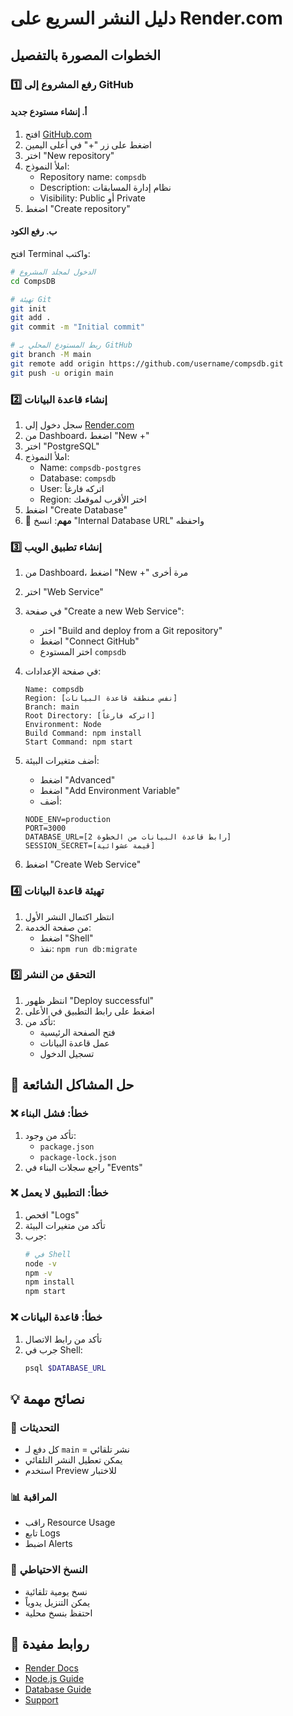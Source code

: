 # دليل النشر السريع على Render.com

## الخطوات المصورة بالتفصيل

### 1️⃣ رفع المشروع إلى GitHub

#### أ. إنشاء مستودع جديد
1. افتح [GitHub.com](https://github.com)
2. اضغط على زر "+" في أعلى اليمين
3. اختر "New repository"
4. املأ النموذج:
   - Repository name: `compsdb`
   - Description: نظام إدارة المسابقات
   - Visibility: Public أو Private
5. اضغط "Create repository"

#### ب. رفع الكود
افتح Terminal واكتب:
```bash
# الدخول لمجلد المشروع
cd CompsDB

# تهيئة Git
git init
git add .
git commit -m "Initial commit"

# ربط المستودع المحلي بـ GitHub
git branch -M main
git remote add origin https://github.com/username/compsdb.git
git push -u origin main
```

### 2️⃣ إنشاء قاعدة البيانات

1. سجل دخول إلى [Render.com](https://render.com)
2. من Dashboard، اضغط "New +"
3. اختر "PostgreSQL"
4. املأ النموذج:
   - Name: `compsdb-postgres`
   - Database: `compsdb`
   - User: اتركه فارغاً
   - Region: اختر الأقرب لموقعك
5. اضغط "Create Database"
6. 🔴 **مهم**: انسخ "Internal Database URL" واحفظه

### 3️⃣ إنشاء تطبيق الويب

1. من Dashboard، اضغط "New +" مرة أخرى
2. اختر "Web Service"
3. في صفحة "Create a new Web Service":
   - اختر "Build and deploy from a Git repository"
   - اضغط "Connect GitHub"
   - اختر المستودع `compsdb`

4. في صفحة الإعدادات:
   ```
   Name: compsdb
   Region: [نفس منطقة قاعدة البيانات]
   Branch: main
   Root Directory: [اتركه فارغاً]
   Environment: Node
   Build Command: npm install
   Start Command: npm start
   ```

5. أضف متغيرات البيئة:
   - اضغط "Advanced"
   - اضغط "Add Environment Variable"
   - أضف:
   ```
   NODE_ENV=production
   PORT=3000
   DATABASE_URL=[رابط قاعدة البيانات من الخطوة 2]
   SESSION_SECRET=[قيمة عشوائية]
   ```

6. اضغط "Create Web Service"

### 4️⃣ تهيئة قاعدة البيانات

1. انتظر اكتمال النشر الأول
2. من صفحة الخدمة:
   - اضغط "Shell"
   - نفذ: `npm run db:migrate`

### 5️⃣ التحقق من النشر

1. انتظر ظهور "Deploy successful"
2. اضغط على رابط التطبيق في الأعلى
3. تأكد من:
   - فتح الصفحة الرئيسية
   - عمل قاعدة البيانات
   - تسجيل الدخول

## 🔧 حل المشاكل الشائعة

### ❌ خطأ: فشل البناء
1. تأكد من وجود:
   - `package.json`
   - `package-lock.json`
2. راجع سجلات البناء في "Events"

### ❌ خطأ: التطبيق لا يعمل
1. افحص "Logs"
2. تأكد من متغيرات البيئة
3. جرب:
   ```bash
   # في Shell
   node -v
   npm -v
   npm install
   npm start
   ```

### ❌ خطأ: قاعدة البيانات
1. تأكد من رابط الاتصال
2. جرب في Shell:
   ```bash
   psql $DATABASE_URL
   ```

## 💡 نصائح مهمة

### 🔄 التحديثات
- كل دفع لـ `main` = نشر تلقائي
- يمكن تعطيل النشر التلقائي
- استخدم Preview للاختبار

### 📊 المراقبة
- راقب Resource Usage
- تابع Logs
- اضبط Alerts

### 💾 النسخ الاحتياطي
- نسخ يومية تلقائية
- يمكن التنزيل يدوياً
- احتفظ بنسخ محلية

## 🔗 روابط مفيدة

- [Render Docs](https://render.com/docs)
- [Node.js Guide](https://render.com/docs/deploy-node-express-app)
- [Database Guide](https://render.com/docs/databases)
- [Support](https://render.com/support)
